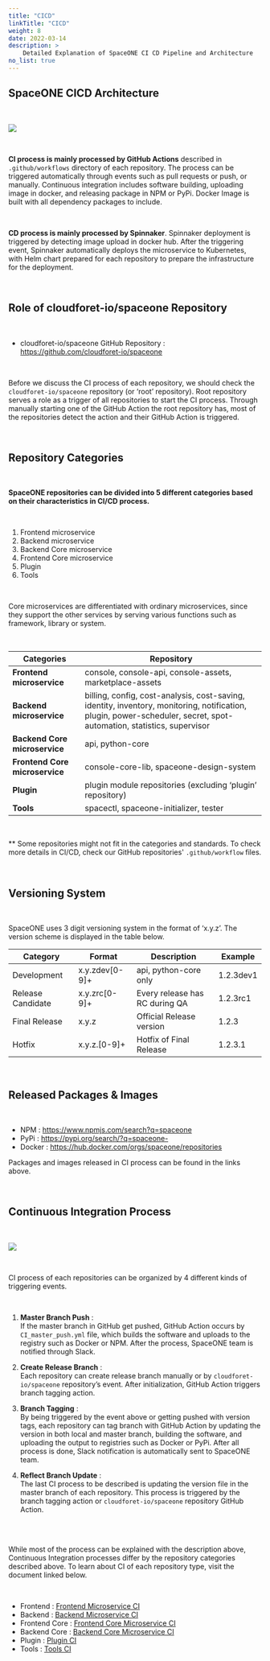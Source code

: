 ```yaml
---
title: "CICD"
linkTitle: "CICD"
weight: 8
date: 2022-03-14
description: >
    Detailed Explanation of SpaceONE CI CD Pipeline and Architecture
no_list: true
---
```


## SpaceONE CICD Architecture

</br>

![](/docs/developers/CICD/img/cicd_flow_chart.png)

</br>

**CI process is mainly processed by GitHub Actions** described in `.github/workflows` directory of each repository.  The process can be triggered automatically through events such as pull requests or push, or manually. Continuous integration includes software building, uploading image in docker, and releasing package in NPM or PyPi. Docker Image is built with all dependency packages to include.   

</br>

**CD process is mainly processed by Spinnaker**. Spinnaker deployment is triggered by detecting image upload in docker hub. After the triggering event, Spinnaker automatically deploys the microservice to Kubernetes, with Helm chart prepared for each repository to prepare the infrastructure for the deployment.   


</br>

## Role of cloudforet-io/spaceone Repository

</br>

* cloudforet-io/spaceone GitHub Repository : https://github.com/cloudforet-io/spaceone  

</br>

Before we discuss the CI process of each repository, we should check the `cloudforet-io/spaceone` repository (or ‘root’ repository). Root repository serves a role as a trigger of all repositories to start the CI process. Through manually starting one of the GitHub Action the root repository has, most of the repositories detect the action and their GitHub Action is triggered.   

</br>

## Repository Categories

</br>

**SpaceONE repositories can be divided into 5 different categories based on their characteristics in CI/CD process.**    

</br>

1. Frontend microservice
2. Backend microservice
3. Backend Core microservice 
4. Frontend Core microservice
5. Plugin
6. Tools

</br>

Core microservices are differentiated with ordinary microservices, since they support the other services by serving various functions such as framework, library or system.   

</br>

| **Categories**                 | **Repository**                                                 |
| ---                            | ---                                                            |
| **Frontend microservice**      | console, console-api, console-assets, marketplace-assets       |
| **Backend microservice**       | billing, config, cost-analysis, cost-saving, identity, inventory, monitoring, notification, plugin, power-scheduler, secret, spot-automation, statistics, supervisor        |
| **Backend Core microservice**  | api, python-core                                               |
| **Frontend Core microservice** | console-core-lib, spaceone-design-system                       |
| **Plugin**                     | plugin module repositories (excluding ‘plugin’ repository)     |
| **Tools**                      | spacectl, spaceone-initializer, tester                         |

</br>

** Some repositories might not fit in the categories and standards. To check more details in CI/CD, check our GitHub repositories' `.github/workflow` files.     

</br>

## Versioning System

</br>

SpaceONE uses 3 digit versioning system in the format of ‘x.y.z’.
The version scheme is displayed in the table below.     

| Category    | Format          | Description   | Example   |
| ---         |  ---            | ---           | ---       |
| Development | x.y.zdev[0-9]+  | api, python-core only | 1.2.3dev1 |
| Release Candidate | x.y.zrc[0-9]+ | Every release has RC during QA | 1.2.3rc1 |
| Final Release | x.y.z         | Official Release version | 1.2.3 |
| Hotfix      | x.y.z.[0-9]+    | Hotfix of Final Release  | 1.2.3.1 |

</br>

## Released Packages & Images

</br>

* NPM : https://www.npmjs.com/search?q=spaceone 
* PyPi : https://pypi.org/search/?q=spaceone-  
* Docker : https://hub.docker.com/orgs/spaceone/repositories  

Packages and images released in CI process can be found in the links above.      

</br>

## Continuous Integration Process

</br>

![](/docs/developers/CICD/img/continuous_integration_process.png)

</br>     

CI process of each repositories can be organized by 4 different kinds of triggering events.   

</br>

1. **Master Branch Push** :     
If the master branch in GitHub get pushed, GitHub Action occurs by `CI_master_push.yml` file, which builds the software and uploads to the registry such as Docker or NPM.  After the process, SpaceONE team is notified through Slack.     

2. **Create Release Branch** :     
Each repository can create release branch manually or by `cloudforet-io/spaceone` repository’s event. After initialization, GitHub Action triggers branch tagging action.       

3. **Branch Tagging** :      
By being triggered by the event above or getting pushed with version tags, each repository can tag branch with GitHub Action by updating the version in both local and master branch, building the software, and uploading the output to registries such as Docker or PyPi. After all process is done, Slack notification is automatically sent to SpaceONE team.      

4. **Reflect Branch Update** :       
The last CI process to be described is updating the version file in the master branch of each repository. This process is triggered by the branch tagging action or `cloudforet-io/spaceone` repository GitHub Action.         

</br>
</br>

While most of the process can be explained with the description above, Continuous Integration processes differ by the repository categories described above. 
To learn about CI of each repository type, visit the document linked below.         

</br>

* Frontend : [Frontend Microservice CI](/docs/developers/cicd/frontend-microservice-ci/)
* Backend : [Backend Microservice CI](/docs/developers/cicd/backend-microservice-ci/)
* Frontend Core : [Frontend Core Microservice CI](/docs/developers/cicd/frontend-core-microservice-ci/)
* Backend Core : [Backend Core Microservice CI](/docs/developers/cicd/backend-core-microservice-ci/)
* Plugin : [Plugin CI](/docs/developers/cicd/plugin-ci/)
* Tools : [Tools CI](/docs/developers/cicd/tools-ci/)

